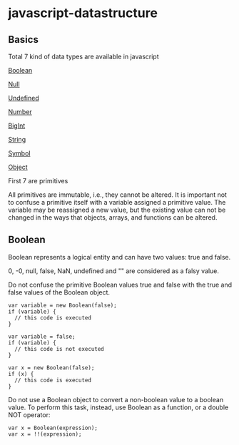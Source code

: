 # javascript-datastructure

## Basics

Total 7 kind of data types are available in javascript

[Boolean](https://choosealicense.com/licenses/mit/)

[Null](https://choosealicense.com/licenses/mit/)

[Undefined](https://choosealicense.com/licenses/mit/)

[Number](https://choosealicense.com/licenses/mit/)

[BigInt](https://choosealicense.com/licenses/mit/)

[String](https://choosealicense.com/licenses/mit/)

[Symbol](https://choosealicense.com/licenses/mit/)

[Object](https://choosealicense.com/licenses/mit/)

First 7 are primitives

All primitives are immutable, i.e., they cannot be altered. It is important not to confuse a primitive itself with a variable assigned a primitive value. The variable may be reassigned a new value, but the existing value can not be changed in the ways that objects, arrays, and functions can be altered.


## Boolean

Boolean represents a logical entity and can have two values: true and false.

0, -0, null, false, NaN, undefined and "" are considered as a falsy value.

Do not confuse the primitive Boolean values true and false with the true and false values of the Boolean object.

```
var variable = new Boolean(false);
if (variable) {
  // this code is executed
}
```

```
var variable = false;
if (variable) {
  // this code is not executed
}
```

```
var x = new Boolean(false);
if (x) {
  // this code is executed
}
```

Do not use a Boolean object to convert a non-boolean value to a boolean value. To perform this task, instead, use Boolean as a function, or a double NOT operator:

```
var x = Boolean(expression);
var x = !!(expression);
```
